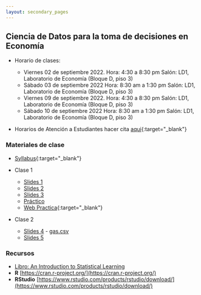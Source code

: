 ```yaml
---
layout: secondary_pages
---
```


## Ciencia de Datos para la toma de decisiones en Economía


- Horario de clases:  
	- Viernes 02 de septiembre 2022. Hora: 4:30 a 8:30 pm Salón: LD1, Laboratorio de Economía (Bloque D, piso 3)
	- Sábado 03 de septiembre 2022 Hora: 8:30 am a 1:30 pm Salón:  LD1, Laboratorio de Economía (Bloque D, piso 3)
	- Viernes 09 de septiembre 2022. Hora: 4:30 a 8:30 pm Salón: LD1, Laboratorio de Economía (Bloque D, piso 3)
	- Sábado 10 de septiembre 2022 Hora: 8:30 am a 1:30 pm Salón:  LD1, Laboratorio de Economía (Bloque D, piso 3)

- Horarios de Atención a Estudiantes hacer cita [aqui](https://calendly.com/i-sarmiento/horarios-atencion-estudiantes){:target="_blank"}
	

### Materiales de clase



- [Syllabus](UniNorte/Syllabus__Ciencia_de_Datos_TDE.pdf){:target="_blank"} 
- Clase 1 
	- [Slides 1](UniNorte/01_Intro.pdf)
	- [Slides 2](UniNorte/02_Linear_Regression_Intro.pdf)
	- [Slides 3](UniNorte/03_Intro_to_scrapping.pdf)
	- [Práctico](UniNorte/Problem_Set_1.pdf)
	- [Web Practica](https://ignaciomsarmiento.github.io/Barranquilla/){:target="_blank"} 

- Clase 2 	
	- [Slides 4](UniNorte/04_Uncertainty.pdf) -  [gas.csv](UniNorte/gas.csv)
	- [Slides 5](UniNorte/05_Overfit_CrossVal.pdf)

### Recursos

- [Libro: An Introduction to Statistical Learning](https://www.statlearning.com/)
- **R**  [https://cran.r-project.org/](https://cran.r-project.org/)
- **RStudio**  [https://www.rstudio.com/products/rstudio/download/](https://www.rstudio.com/products/rstudio/download/)

